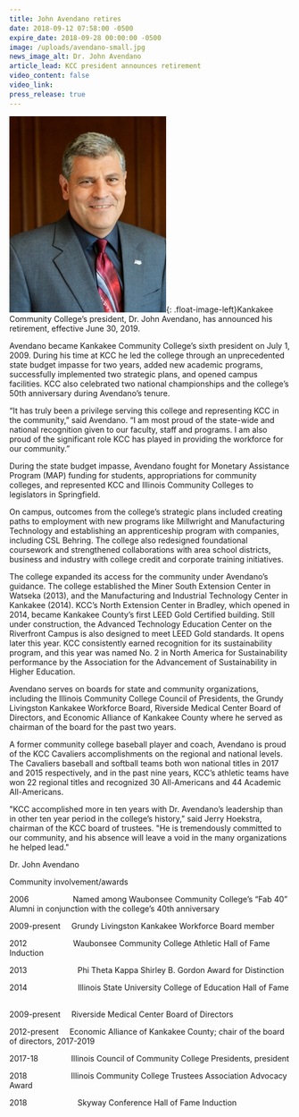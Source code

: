 ```yaml
---
title: John Avendano retires
date: 2018-09-12 07:58:00 -0500
expire_date: 2018-09-28 00:00:00 -0500
image: /uploads/avendano-small.jpg
news_image_alt: Dr. John Avendano
article_lead: KCC president announces retirement
video_content: false
video_link:
press_release: true
---
```


![](/uploads/avendano-2.jpg){: .float-image-left}Kankakee Community College’s president, Dr. John Avendano, has announced his retirement, effective June 30, 2019.

Avendano became Kankakee Community College’s sixth president on July 1, 2009. During his time at KCC he led the college through an unprecedented state budget impasse for two years, added new academic programs, successfully implemented two strategic plans, and opened campus facilities. KCC also celebrated two national championships and the college’s 50th anniversary during Avendano’s tenure.

“It has truly been a privilege serving this college and representing KCC in the community,” said Avendano. “I am most proud of the state-wide and national recognition given to our faculty, staff and programs. I am also proud of the significant role KCC has played in providing the workforce for our community.”

During the state budget impasse, Avendano fought for Monetary Assistance Program (MAP) funding for students, appropriations for community colleges, and represented KCC and Illinois Community Colleges to legislators in Springfield.

On campus, outcomes from the college’s strategic plans included creating paths to employment with new programs like Millwright and Manufacturing Technology and establishing an apprenticeship program with companies, including CSL Behring. The college also redesigned foundational coursework and strengthened collaborations with area school districts, business and industry with college credit and corporate training initiatives.

The college expanded its access for the community under Avendano’s guidance. The college established the Miner South Extension Center in Watseka (2013), and the Manufacturing and Industrial Technology Center in Kankakee (2014). KCC’s North Extension Center in Bradley, which opened in 2014, became Kankakee County’s first LEED Gold Certified building. Still under construction, the Advanced Technology Education Center on the Riverfront Campus is also designed to meet LEED Gold standards. It opens later this year. KCC consistently earned recognition for its sustainability program, and this year was named No. 2 in North America for Sustainability performance by the Association for the Advancement of Sustainability in Higher Education.

Avendano serves on boards for state and community organizations, including the Illinois Community College Council of Presidents, the Grundy Livingston Kankakee Workforce Board, Riverside Medical Center Board of Directors, and Economic Alliance of Kankakee County where he served as chairman of the board for the past two years.

A former community college baseball player and coach, Avendano is proud of the KCC Cavaliers accomplishments on the regional and national levels. The Cavaliers baseball and softball teams both won national titles in 2017 and 2015 respectively, and in the past nine years, KCC’s athletic teams have won 22 regional titles and recognized 30 All-Americans and 44 Academic All-Americans.

"KCC accomplished more in ten years with Dr. Avendano’s leadership than in other ten year period in the college’s history," said Jerry Hoekstra, chairman of the KCC board of trustees. "He is tremendously committed to our community, and his absence will leave a void in the many organizations he helped lead."

Dr. John Avendano

Community involvement/awards

2006 &nbsp; &nbsp; &nbsp; &nbsp; &nbsp; &nbsp; &nbsp; &nbsp; &nbsp;&nbsp; Named among Waubonsee Community College’s “Fab 40” Alumni in conjunction with the college’s 40th anniversary

2009-present &nbsp; &nbsp; Grundy Livingston Kankakee Workforce Board member

2012 &nbsp; &nbsp; &nbsp;&nbsp; &nbsp; &nbsp; &nbsp; &nbsp; &nbsp; &nbsp;&nbsp; Waubonsee Community College Athletic Hall of Fame Induction

2013 &nbsp; &nbsp; &nbsp; &nbsp; &nbsp; &nbsp; &nbsp; &nbsp; &nbsp; &nbsp; &nbsp; Phi Theta Kappa Shirley B. Gordon Award for Distinction

2014 &nbsp; &nbsp; &nbsp; &nbsp; &nbsp; &nbsp; &nbsp; &nbsp; &nbsp; &nbsp; &nbsp; Illinois State University College of Education Hall of Fame &nbsp; &nbsp; &nbsp; &nbsp; &nbsp; &nbsp;&nbsp;

2009-present &nbsp; &nbsp; Riverside Medical Center Board of Directors

2012-present &nbsp; &nbsp; Economic Alliance of Kankakee County; chair of the board of directors, 2017-2019

2017-18 &nbsp; &nbsp; &nbsp; &nbsp; &nbsp; &nbsp; &nbsp; Illinois Council of Community College Presidents, president

2018 &nbsp; &nbsp; &nbsp; &nbsp; &nbsp; &nbsp; &nbsp; &nbsp; &nbsp;&nbsp; Illinois Community College Trustees Association Advocacy Award

2018 &nbsp; &nbsp; &nbsp; &nbsp; &nbsp; &nbsp; &nbsp; &nbsp; &nbsp; &nbsp; &nbsp; Skyway Conference Hall of Fame Induction